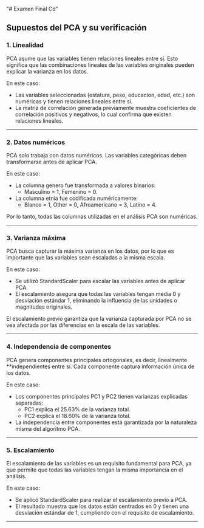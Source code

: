 "# Examen Final Cd" 
## Supuestos del PCA y su verificación

### 1. Linealidad

PCA asume que las variables tienen relaciones lineales entre sí. Esto significa que las combinaciones lineales de las variables originales pueden explicar la varianza en los datos.

En este caso:

- Las variables seleccionadas (estatura, peso, educacion, edad, etc.) son numéricas y tienen relaciones lineales entre sí.
- La matriz de correlación generada previamente muestra coeficientes de correlación positivos y negativos, lo cual confirma que existen relaciones lineales.

---

### 2. Datos numéricos

PCA solo trabaja con datos numéricos. Las variables categóricas deben transformarse antes de aplicar PCA.

En este caso:

- La columna genero fue transformada a valores binarios:
   - Masculino = 1, Femenino = 0.
- La columna etnia fue codificada numéricamente:
   - Blanco = 1, Other = 0, Afroamericano = 3, Latino = 4.

Por lo tanto, todas las columnas utilizadas en el análisis PCA son numéricas.

---

### 3. Varianza máxima

PCA busca capturar la máxima varianza en los datos, por lo que es importante que las variables sean escaladas a la misma escala.

En este caso:

- Se utilizó StandardScaler para escalar las variables antes de aplicar PCA.
- El escalamiento asegura que todas las variables tengan media 0 y desviación estándar 1, eliminando la influencia de las unidades o magnitudes originales.

El escalamiento previo garantiza que la varianza capturada por PCA no se vea afectada por las diferencias en la escala de las variables.

---

### 4. Independencia de componentes

PCA genera componentes principales ortogonales, es decir, linealmente **independientes entre sí. Cada componente captura información única de los datos.

En este caso:

- Los componentes principales PC1 y PC2 tienen varianzas explicadas separadas:
   - PC1 explica el 25.63% de la varianza total.
   - PC2 explica el 18.60% de la varianza total.
- La independencia entre componentes está garantizada por la naturaleza misma del algoritmo PCA.

---

### 5. Escalamiento

El escalamiento de las variables es un requisito fundamental para PCA, ya que permite que todas las variables tengan la misma importancia en el análisis.

En este caso:

- Se aplicó StandardScaler para realizar el escalamiento previo a PCA.
- El resultado muestra que los datos están centrados en 0 y tienen una desviación estándar de 1, cumpliendo con el requisito de escalamiento.

---

